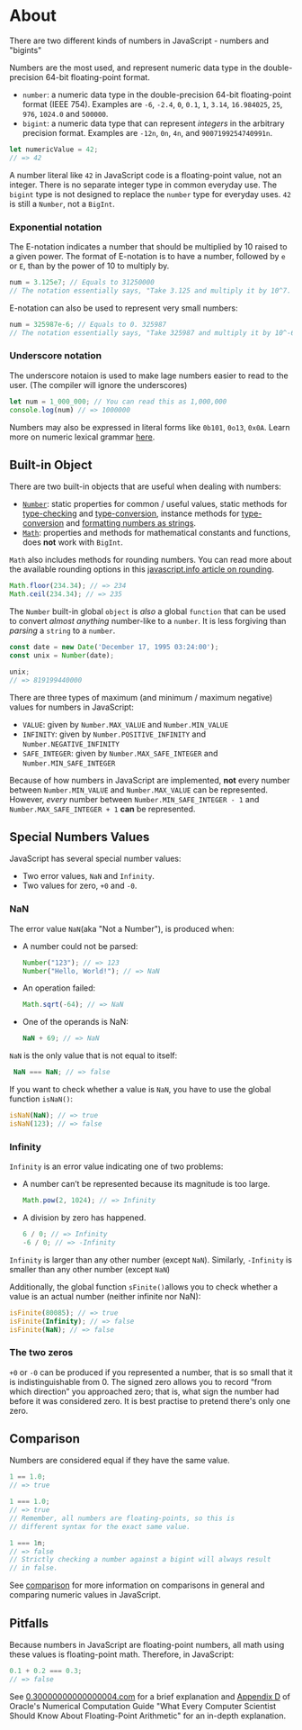 # About

There are two different kinds of numbers in JavaScript - numbers and "bigints"

Numbers are the most used, and represent numeric data type in the double-precision 64-bit floating-point format.

- `number`: a numeric data type in the double-precision 64-bit floating-point format (IEEE 754).
  Examples are `-6`, `-2.4`, `0`, `0.1`, `1`, `3.14`, `16.984025`, `25`, `976`, `1024.0` and `500000`.
- `bigint`: a numeric data type that can represent _integers_ in the arbitrary precision format.
  Examples are `-12n`, `0n`, `4n`, and `9007199254740991n`.

```javascript
let numericValue = 42;
// => 42
```

A number literal like `42` in JavaScript code is a floating-point value, not an integer.
There is no separate integer type in common everyday use.
The `bigint` type is not designed to replace the `number` type for everyday uses.
`42` is still a `Number`, not a `BigInt`.

### Exponential notation
The E-notation indicates a number that should be multiplied by 10 raised to a given power.
The format of E-notation is to have a number, followed by `e` or `E`, than by the power of 10 to multiply by.
```javascript
num = 3.125e7; // Equals to 31250000
// The notation essentially says, "Take 3.125 and multiply it by 10^7.
```
E-notation can also be used to represent very small numbers:
```javascript
num = 325987e-6; // Equals to 0. 325987
// The notation essentially says, "Take 325987 and multiply it by 10^-6.
```

### Underscore notation
The underscore notaion is used to make lage numbers easier to read to the user. (The compiler will ignore the underscores)
```javascript
let num = 1_000_000; // You can read this as 1,000,000
console.log(num) // => 1000000
```

Numbers may also be expressed in literal forms like `0b101`, `0o13`, `0x0A`. Learn more on numeric lexical grammar [here][lexical-grammar].

## Built-in Object

There are two built-in objects that are useful when dealing with numbers:

- [`Number`][built-in-number]: static properties for common / useful values, static methods for [type-checking][concept-type-checking] and [type-conversion][concept-type-conversion], instance methods for [type-conversion][concept-type-conversion] and [formatting numbers as strings][string-formatting].
- [`Math`][built-in-math]: properties and methods for mathematical constants and functions, does **not** work with `BigInt`.

`Math` also includes methods for rounding numbers.
You can read more about the available rounding options in this [javascript.info article on rounding][ref-math-object-rounding].

```javascript
Math.floor(234.34); // => 234
Math.ceil(234.34); // => 235
```

The `Number` built-in global `object` is _also_ a global `function` that can be used to convert _almost anything_ number-like to a `number`.
It is less forgiving than _parsing_ a `string` to a `number`.

```javascript
const date = new Date('December 17, 1995 03:24:00');
const unix = Number(date);

unix;
// => 819199440000
```

There are three types of maximum (and minimum / maximum negative) values for numbers in JavaScript:

- `VALUE`: given by `Number.MAX_VALUE` and `Number.MIN_VALUE`
- `INFINITY`: given by `Number.POSITIVE_INFINITY` and `Number.NEGATIVE_INFINITY`
- `SAFE_INTEGER`: given by `Number.MAX_SAFE_INTEGER` and `Number.MIN_SAFE_INTEGER`

Because of how numbers in JavaScript are implemented, **not** every number between `Number.MIN_VALUE` and `Number.MAX_VALUE` can be represented.
However, _every_ number between `Number.MIN_SAFE_INTEGER - 1` and `Number.MAX_SAFE_INTEGER + 1` **can** be represented.

## Special Numbers Values

JavaScript has several special number values:
- Two error values, `NaN` and `Infinity`.
- Two values for zero, `+0` and `-0`.

### NaN

The error value `NaN`(aka "Not a Number"), is produced when:

- A number could not be parsed:
  ```javascript
  Number("123"); // => 123
  Number("Hello, World!"); // => NaN
  ```
- An operation failed:
  ```javascript
  Math.sqrt(-64); // => NaN
  ```
- One of the operands is NaN:
  ```javascript
  NaN + 69; // => NaN
  ```

`NaN` is the only value that is not equal to itself:
```javascript
 NaN === NaN; // => false
```

If you want to check whether a value is `NaN`, you have to use the global function `isNaN()`:
```javascript
isNaN(NaN); // => true
isNaN(123); // => false
```

### Infinity
`Infinity` is an error value indicating one of two problems: 
- A number can’t be represented because its magnitude is too large.
  ```javascript
  Math.pow(2, 1024); // => Infinity
  ```
- A division by zero has happened.
  ```javascript
  6 / 0; // => Infinity
  -6 / 0; // => -Infinity
  ```

 `Infinity` is larger than any other number (except `NaN`). 
 Similarly, `-Infinity` is smaller than any other number (except `NaN`)

 Additionally, the global function `sFinite()`allows you to check whether a value is an actual number (neither infinite nor NaN):
 ```javascript
 isFinite(80085); // => true
 isFinite(Infinity); // => false
 isFinite(NaN); // => false
 ```

### The two zeros
`+0` or `-0` can be produced if you represented a number, that is so small that it is indistinguishable from 0.
The signed zero allows you to record “from which direction” you approached zero; that is, what sign the number had before it was considered zero.
It is best practise to pretend there's only one zero.

## Comparison

Numbers are considered equal if they have the same value.

```javascript
1 == 1.0;
// => true

1 === 1.0;
// => true
// Remember, all numbers are floating-points, so this is
// different syntax for the exact same value.

1 === 1n;
// => false
// Strictly checking a number against a bigint will always result
// in false.
```

See [comparison][concept-comparison] for more information on comparisons in general and comparing numeric values in JavaScript.

## Pitfalls

Because numbers in JavaScript are floating-point numbers, all math using these values is floating-point math.
Therefore, in JavaScript:

```javascript
0.1 + 0.2 === 0.3;
// => false
```

See [0.30000000000000004.com](https://0.30000000000000004.com/) for a brief explanation and [Appendix D](https://docs.oracle.com/cd/E19957-01/806-3568/ncg_goldberg.html) of Oracle's Numerical Computation Guide "What Every Computer Scientist Should Know About Floating-Point Arithmetic" for an in-depth explanation.

[built-in-number]: https://developer.mozilla.org/en-US/docs/Web/JavaScript/Reference/Global_Objects/Number
[built-in-math]: https://developer.mozilla.org/en-US/docs/Web/JavaScript/Reference/Global_Objects/Math
[comparison]: https://developer.mozilla.org/en-US/docs/Web/JavaScript/Equality_comparisons_and_sameness
[lexical-grammar]: https://developer.mozilla.org/en-US/docs/Web/JavaScript/Reference/Lexical_grammar#numeric_literals
[string-formatting]: /tracks/javascript/concepts/string-formatting
[ref-math-object-rounding]: https://javascript.info/number#rounding
[concept-comparison]: /tracks/javascript/concepts/comparison
[concept-type-checking]: /tracks/javascript/concepts/type-checking
[concept-type-conversion]: /tracks/javascript/concepts/type-conversion
